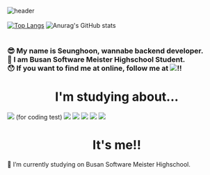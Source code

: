    

![header](https://capsule-render.vercel.app/api?type=soft&color=F9BAFD&height=250&section=header&text=Hi%20There!😆&fontSize=70)<br><br>
[![Top Langs](https://github-readme-stats.vercel.app/api/top-langs/?username=seunghoonseunghoon&layout=compact)](https://github.com/SeunghoonSeunghoon/github-readme-stats)
![Anurag's GitHub stats](https://github-readme-stats.vercel.app/api?username=seunghoonseunghoon&show_icons=ocean&theme=prussian)
<br><br>
<h3>😎 My name is Seunghoon, wannabe backend developer.<br>
🤩 I am Busan Software Meister Highschool Student.<br>
😯 If you want to find me at online, follow me at <a href="https://www.instagram.com/k.s.hoon_0328/"><img src="https://img.shields.io/badge/Instagram-F557DA?style=flat-square&logo=instagram&logoColor=white"></a>!!</h3> 
 

<h1 style=text-align:center>I'm studying about...</h1>
 <img src="https://img.shields.io/badge/C-7?style=flat-square&logo=c&logoColor=white"> (for coding test)
 <img src="https://img.shields.io/badge/JavaScript-F7DF1E?style=flat-square&logo=JavaScript&logoColor=black">
 <img src="https://img.shields.io/badge/HTML-F0903C?style=flat-square&logo=HTML5&logoColor=black">
 <img src="https://img.shields.io/badge/CSS-5087F5?style=flat-square&logo=CSS3&logoColor=black">
 <img src="https://img.shields.io/badge/spring-16C656?style=flat-square&logo=spring&logoColor=black">
 <img src="https://img.shields.io/badge/Python-A5BDFF?style=flat-square&logo=python&logoColor=black"> 
 <h1 style="text-align:center">It's me!!  </h1>
 
  
 
 
 🔭 I’m currently studying on Busan Software Meister Highschool. 


  
  
 
 
 
